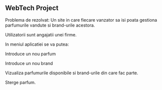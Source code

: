 

## WebTech Project

Problema de rezolvat:
Un site in care fiecare vanzator sa isi poata gestiona parfumurile vandute si brand-urile acestora.

Utilizatorii sunt angajatii unei firme.

In meniul aplicatiei se va putea:

Introduce un nou parfum

Introduce un nou brand

Vizualiza parfumurile disponibile si brand-urile din care fac parte.

Sterge parfum.

